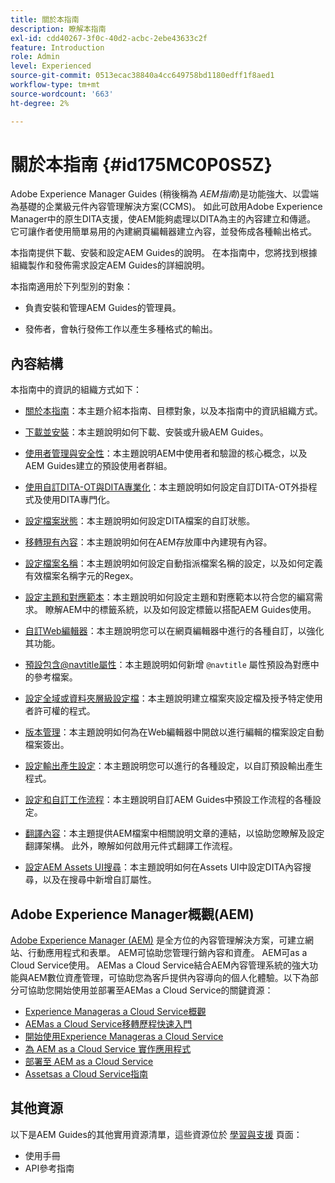 ```yaml
---
title: 關於本指南
description: 瞭解本指南
exl-id: cdd40267-3f0c-40d2-acbc-2ebe43633c2f
feature: Introduction
role: Admin
level: Experienced
source-git-commit: 0513ecac38840a4cc649758bd1180edff1f8aed1
workflow-type: tm+mt
source-wordcount: '663'
ht-degree: 2%

---
```


# 關於本指南 {#id175MC0P0S5Z}

Adobe Experience Manager Guides \(稍後稱為 *AEM指南*\)是功能強大、以雲端為基礎的企業級元件內容管理解決方案\(CCMS\)。 如此可啟用Adobe Experience Manager中的原生DITA支援，使AEM能夠處理以DITA為主的內容建立和傳遞。 它可讓作者使用簡單易用的內建網頁編輯器建立內容，並發佈成各種輸出格式。

本指南提供下載、安裝和設定AEM Guides的說明。 在本指南中，您將找到根據組織製作和發佈需求設定AEM Guides的詳細說明。

本指南適用於下列型別的對象：

- 負責安裝和管理AEM Guides的管理員。

- 發佈者，會執行發佈工作以產生多種格式的輸出。


## 內容結構

本指南中的資訊的組織方式如下：

- [關於本指南](#id175MC0P0S5Z)：本主題介紹本指南、目標對象，以及本指南中的資訊組織方式。

- [下載並安裝](download-install.md#)：本主題說明如何下載、安裝或升級AEM Guides。

- [使用者管理與安全性](user-admin-sec.md#)：本主題說明AEM中使用者和驗證的核心概念，以及AEM Guides建立的預設使用者群組。

- [使用自訂DITA-OT與DITA專業化](dita-ot-specialization.md#)：本主題說明如何設定自訂DITA-OT外掛程式及使用DITA專門化。

- [設定檔案狀態](customize-doc-state.md#)：本主題說明如何設定DITA檔案的自訂狀態。

- [移轉現有內容](migrate-content.md#)：本主題說明如何在AEM存放庫中內建現有內容。

- [設定檔案名稱](conf-file-names.md#)：本主題說明如何設定自動指派檔案名稱的設定，以及如何定義有效檔案名稱字元的Regex。

- [設定主題和對應範本](conf-template-tags.md#)：本主題說明如何設定主題和對應範本以符合您的編寫需求。 瞭解AEM中的標籤系統，以及如何設定標籤以搭配AEM Guides使用。

- [自訂Web編輯器](conf-web-editor.md#)：本主題說明您可以在網頁編輯器中進行的各種自訂，以強化其功能。

- [預設包含@navtitle屬性](auto-add-navtitle.md#)：本主題說明如何新增 `@navtitle` 屬性預設為對應中的參考檔案。

- [設定全域或資料夾層級設定檔](conf-folder-level.md#)：本主題說明建立檔案夾設定檔及授予特定使用者許可權的程式。

- [版本管理](version-management.md#)：本主題說明如何為在Web編輯器中開啟以進行編輯的檔案設定自動檔案簽出。

- [設定輸出產生設定](conf-output-generation.md#)：本主題說明您可以進行的各種設定，以自訂預設輸出產生程式。

- [設定和自訂工作流程](customize-workflows.md#)：本主題說明自訂AEM Guides中預設工作流程的各種設定。

- [翻譯內容](translation.md#)：本主題提供AEM檔案中相關說明文章的連結，以協助您瞭解及設定翻譯架構。 此外，瞭解如何啟用元件式翻譯工作流程。

- [設定AEM Assets UI搜尋](conf-dita-search.md#)：本主題說明如何在Assets UI中設定DITA內容搜尋，以及在搜尋中新增自訂屬性。


## Adobe Experience Manager概觀\(AEM\)

[Adobe Experience Manager \(AEM\)](https://business.adobe.com/products/experience-manager/adobe-experience-manager.html) 是全方位的內容管理解決方案，可建立網站、行動應用程式和表單。 AEM可協助您管理行銷內容和資產。 AEM可as a Cloud Service使用。 AEMas a Cloud Service結合AEM內容管理系統的強大功能與AEM數位資產管理，可協助您為客戶提供內容導向的個人化體驗。以下為部分可協助您開始使用並部署至AEMas a Cloud Service的關鍵資源：

- [Experience Manageras a Cloud Service概觀](https://experienceleague.adobe.com/docs/experience-manager-cloud-service/content/home.html?lang=en)
- [AEMas a Cloud Service移轉歷程快速入門](https://experienceleague.adobe.com/docs/experience-manager-cloud-service/content/migration-journey/getting-started.html?lang=en)
- [開始使用Experience Manageras a Cloud Service](https://experienceleague.adobe.com/docs/experience-manager-cloud-service/content/onboarding/home.html?lang=enhttps://experienceleague.adobe.com/docs/experience-manager-cloud-service/moving/home.html?lang=en)
- [為 AEM as a Cloud Service 實作應用程式](https://experienceleague.adobe.com/docs/experience-manager-cloud-service/implementing/home.html?lang=en)
- [部署至 AEM as a Cloud Service ](https://experienceleague.adobe.com/docs/experience-manager-cloud-service/content/implementing/deploying/overview.html?lang=en)
- [Assetsas a Cloud Service指南](https://experienceleague.adobe.com/docs/experience-manager-cloud-service/content/assets/home.html?lang=tw)

## 其他資源

以下是AEM Guides的其他實用資源清單，這些資源位於 [學習與支援](https://helpx.adobe.com/support/xml-documentation-for-experience-manager.html) 頁面：

- 使用手冊
- API參考指南
